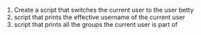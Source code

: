 1. Create a script that switches the current user to the user betty
2. script that prints the effective username of the current user
3. script that prints all the groups the current user is part of

